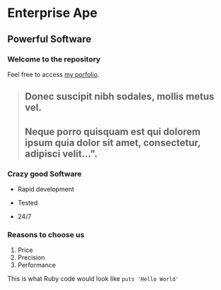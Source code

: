 Enterprise Ape
==============

Powerful Software
-----------------

### Welcome to the repository

Feel free to access [my porfolio](https://portfolio.jordanhudgens.com).

> ##  Donec suscipit nibh sodales, mollis metus vel.
>
> ## Neque porro quisquam est qui dolorem ipsum quia dolor sit amet, consectetur, adipisci **velit**...".
>
>

### Crazy good Software
* Rapid development
+ Tested
- 24/7

### Reasons to choose us
1. Price
2. Precision
3. Performance

This is what Ruby code would look like `puts 'Hello World'`